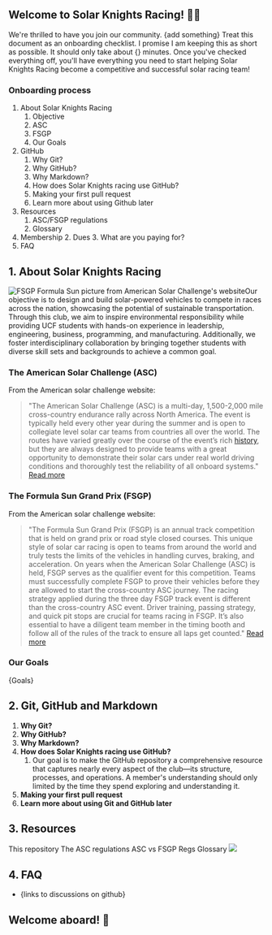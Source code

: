 ## Welcome to Solar Knights Racing! 🎉👋

We're thrilled to have you join our community. {add something} Treat this document as an onboarding checklist. I promise I am keeping this as short as possible. It should only take about {} minutes. Once you've checked everything off, you'll have everything you need to start helping Solar Knights Racing become a competitive and successful solar racing team!
### Onboarding process
1. About Solar Knights Racing
	1. Objective
	2. ASC
	3. FSGP
	4. Our Goals
2. GitHub
	1. Why Git?
	2. Why GitHub?
	3. Why Markdown?
	4. How does Solar Knights racing use GitHub?
	5. Making your first pull request
	6. Learn more about using Github later
3. Resources
	1. ASC/FSGP regulations
	2. Glossary
4. Membership
	2. Dues
	3. What are you paying for?
5. FAQ
## 1. About Solar Knights Racing

![FSGP Formula Sun picture from American Solar Challenge's website](https://www.americansolarchallenge.org/ASC/wp-content/uploads/2023/10/FSGP-elecrek-FI-02.webp)Our objective is to design and build solar-powered vehicles to compete in races across the nation, showcasing the potential of sustainable transportation. Through this club, we aim to inspire environmental responsibility while providing UCF students with hands-on experience in leadership, engineering, business, programming, and manufacturing. Additionally, we foster interdisciplinary collaboration by bringing together students with diverse skill sets and backgrounds to achieve a common goal.
### The American Solar Challenge (ASC)
From the American solar challenge website:
>"The American Solar Challenge (ASC) is a multi-day, 1,500-2,000 mile cross-country endurance rally across North America. The event is typically held every other year during the summer and is open to collegiate level solar car teams from countries all over the world. The routes have varied greatly over the course of the event’s rich [history](https://www.americansolarchallenge.org/the-competion/event-history/ "Event History"), but they are always designed to provide teams with a great opportunity to demonstrate their solar cars under real world driving conditions and thoroughly test the reliability of all onboard systems." [Read more](https://www.americansolarchallenge.org/about/american-solar-challenge/)
### The Formula Sun Grand Prix (FSGP)
From the American solar challenge website:
>"The Formula Sun Grand Prix (FSGP) is an annual track competition that is held on grand prix or road style closed courses. This unique style of solar car racing is open to teams from around the world and truly tests the limits of the vehicles in handling curves, braking, and acceleration. On years when the American Solar Challenge (ASC) is held, FSGP serves as the qualifier event for this competition. Teams must successfully complete FSGP to prove their vehicles before they are allowed to start the cross-country ASC journey. The racing strategy applied during the three day FSGP track event is different than the cross-country ASC event. Driver training, passing strategy, and quick pit stops are crucial for teams racing in FSGP. It’s also essential to have a diligent team member in the timing booth and follow all of the rules of the track to ensure all laps get counted." [Read more](https://www.americansolarchallenge.org/about/formula-sun-grand-prix/)
### Our Goals
{Goals}
## 2. Git, GitHub and Markdown
1. **Why Git?**
2. **Why GitHub?**
3. **Why Markdown?**
4. **How does Solar Knights racing use GitHub?**
	1. Our goal is to make the GitHub repository a comprehensive resource that captures nearly every aspect of the club—its structure, processes, and operations. A member's understanding should only limited by the time they spend exploring and understanding it.
5. **Making your first pull request**
6. **Learn more about using Git and GitHub later**
## 3. Resources
This repository
The ASC regulations
	ASC vs FSGP Regs
Glossary
	![](Resources/Glossary#Commit)
## 4. FAQ
- {links to discussions on github}

## Welcome aboard! 🚀
